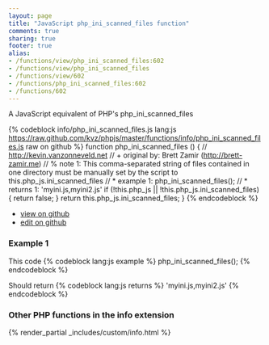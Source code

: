 ```yaml
---
layout: page
title: "JavaScript php_ini_scanned_files function"
comments: true
sharing: true
footer: true
alias:
- /functions/view/php_ini_scanned_files:602
- /functions/view/php_ini_scanned_files
- /functions/view/602
- /functions/php_ini_scanned_files:602
- /functions/602
---
```

<!-- Generated by Rakefile:build -->
A JavaScript equivalent of PHP's php_ini_scanned_files

{% codeblock info/php_ini_scanned_files.js lang:js https://raw.github.com/kvz/phpjs/master/functions/info/php_ini_scanned_files.js raw on github %}
function php_ini_scanned_files () {
  // http://kevin.vanzonneveld.net
  // +   original by: Brett Zamir (http://brett-zamir.me)
  // %        note 1: This comma-separated string of files contained in one directory must be manually set by the script to this.php_js.ini_scanned_files
  // *     example 1: php_ini_scanned_files();
  // *     returns 1: 'myini.js,myini2.js'
  if (!this.php_js || !this.php_js.ini_scanned_files) {
    return false;
  }
  return this.php_js.ini_scanned_files;
}
{% endcodeblock %}

 - [view on github](https://github.com/kvz/phpjs/blob/master/functions/info/php_ini_scanned_files.js)
 - [edit on github](https://github.com/kvz/phpjs/edit/master/functions/info/php_ini_scanned_files.js)

### Example 1
This code
{% codeblock lang:js example %}
php_ini_scanned_files();
{% endcodeblock %}

Should return
{% codeblock lang:js returns %}
'myini.js,myini2.js'
{% endcodeblock %}


### Other PHP functions in the info extension
{% render_partial _includes/custom/info.html %}
